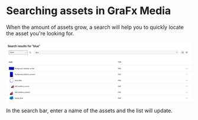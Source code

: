# Searching assets in GraFx Media

When the amount of assets grow, a search will help you to quickly locate the asset you're looking for.

![appscreen](search-blue.png)

In the search bar, enter a name of the assets and the list will update.